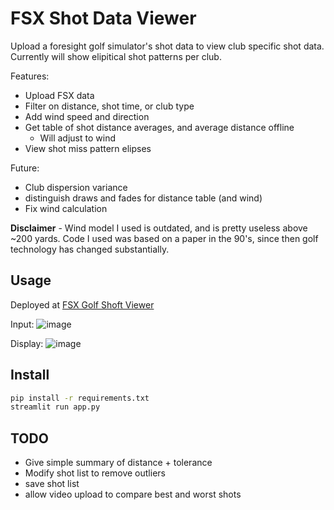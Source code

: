 # FSX Shot Data Viewer
Upload a foresight golf simulator's shot data to view club specific shot data. Currently will show elipitical shot patterns per club.

Features:
- Upload FSX data
- Filter on distance, shot time, or club type
- Add wind speed and direction
- Get table of shot distance averages, and average distance offline
    - Will adjust to wind
- View shot miss pattern elipses

Future:
- Club dispersion variance
- distinguish draws and fades for distance table (and wind)
- Fix wind calculation

**Disclaimer** - Wind model I used is outdated, and is pretty useless above ~200 yards. Code I used was based on a paper in the 90's, since then golf technology has changed substantially.

## Usage
Deployed at [FSX Golf Shoft Viewer](https://fsx-golf-shot-viewer.streamlit.app/)

Input:
![image](screenshots/v0.2_img1.png)

Display:
![image](screenshots/v0.2_img2.png)

## Install

```sh
pip install -r requirements.txt
streamlit run app.py
```

## TODO 
- Give simple summary of distance + tolerance
- Modify shot list to remove outliers
- save shot list
- allow video upload to compare best and worst shots